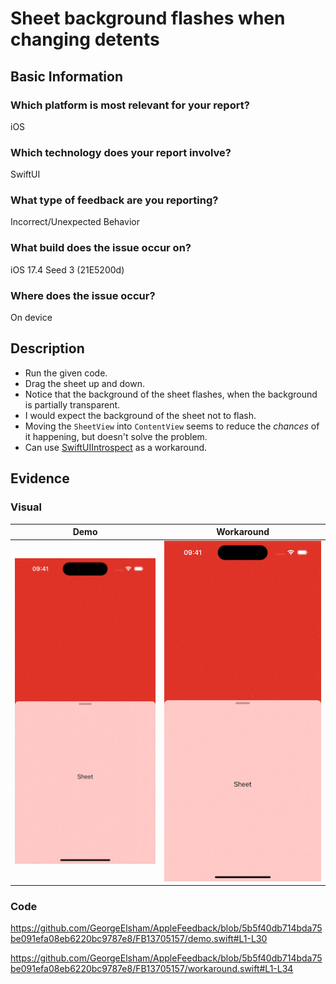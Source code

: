 # Sheet background flashes when changing detents

## Basic Information
### Which platform is most relevant for your report?
iOS

### Which technology does your report involve?
SwiftUI

### What type of feedback are you reporting?
Incorrect/Unexpected Behavior

### What build does the issue occur on?
iOS 17.4 Seed 3 (21E5200d)

### Where does the issue occur?
On device

## Description
- Run the given code.
- Drag the sheet up and down.
- Notice that the background of the sheet flashes, when the background is partially transparent.
- I would expect the background of the sheet not to flash.
- Moving the `SheetView` into `ContentView` seems to reduce the _chances_ of it happening, but doesn't solve the problem.
- Can use [SwiftUIIntrospect](https://github.com/siteline/swiftui-introspect) as a workaround.

## Evidence
### Visual
| Demo | Workaround |
|:-:|:-:|
| ![Demo GIF](demo.gif) | ![Workaround GIF](workaround.gif) |

### Code
https://github.com/GeorgeElsham/AppleFeedback/blob/5b5f40db714bda75be091efa08eb6220bc9787e8/FB13705157/demo.swift#L1-L30

https://github.com/GeorgeElsham/AppleFeedback/blob/5b5f40db714bda75be091efa08eb6220bc9787e8/FB13705157/workaround.swift#L1-L34
